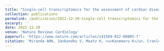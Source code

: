```yaml
---
title: "Single-cell transcriptomics for the assessment of cardiac disease"
collection: publications
permalink: /publication/2022-12-20-Single-cell transcriptomics for the assessment of cardiac disease
excerpt: ''
date: 2022-12-20
venue: 'Nature Reviews Cardiology'
paperurl: 'https://www.nature.com/articles/s41569-022-00805-7'
citation: 'Miranda AMA, Janbandhu V, Maatz H, <u>Kanemaru K</u>, Cranley J, Teichmann SA, Hübner N, Schneider MD, Harvey RP, Noseda M. Single-cell transcriptomics for the assessment of cardiac disease. <b><i>Nat Rev Cardiol</i></b>. 2023 May;20(5):289-308. doi: 10.1038/s41569-022-00805-7. Epub 2022 Dec 20. PMID: 36539452.'
---
```

